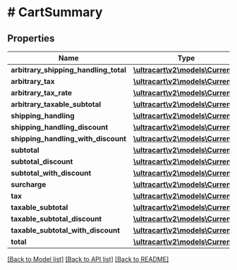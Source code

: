 # # CartSummary

## Properties

Name | Type | Description | Notes
------------ | ------------- | ------------- | -------------
**arbitrary_shipping_handling_total** | [**\ultracart\v2\models\Currency**](Currency.md) |  | [optional]
**arbitrary_tax** | [**\ultracart\v2\models\Currency**](Currency.md) |  | [optional]
**arbitrary_tax_rate** | [**\ultracart\v2\models\Currency**](Currency.md) |  | [optional]
**arbitrary_taxable_subtotal** | [**\ultracart\v2\models\Currency**](Currency.md) |  | [optional]
**shipping_handling** | [**\ultracart\v2\models\Currency**](Currency.md) |  | [optional]
**shipping_handling_discount** | [**\ultracart\v2\models\Currency**](Currency.md) |  | [optional]
**shipping_handling_with_discount** | [**\ultracart\v2\models\Currency**](Currency.md) |  | [optional]
**subtotal** | [**\ultracart\v2\models\Currency**](Currency.md) |  | [optional]
**subtotal_discount** | [**\ultracart\v2\models\Currency**](Currency.md) |  | [optional]
**subtotal_with_discount** | [**\ultracart\v2\models\Currency**](Currency.md) |  | [optional]
**surcharge** | [**\ultracart\v2\models\Currency**](Currency.md) |  | [optional]
**tax** | [**\ultracart\v2\models\Currency**](Currency.md) |  | [optional]
**taxable_subtotal** | [**\ultracart\v2\models\Currency**](Currency.md) |  | [optional]
**taxable_subtotal_discount** | [**\ultracart\v2\models\Currency**](Currency.md) |  | [optional]
**taxable_subtotal_with_discount** | [**\ultracart\v2\models\Currency**](Currency.md) |  | [optional]
**total** | [**\ultracart\v2\models\Currency**](Currency.md) |  | [optional]

[[Back to Model list]](../../README.md#models) [[Back to API list]](../../README.md#endpoints) [[Back to README]](../../README.md)
